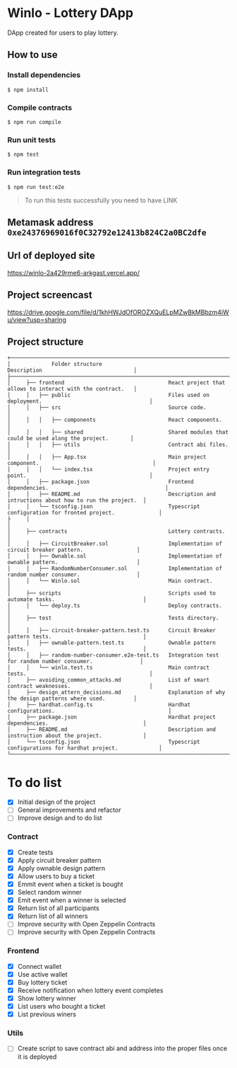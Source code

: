 # Winlo - Lottery DApp

DApp created for users to play lottery.

## How to use

### Install dependencies

    $ npm install

### Compile contracts

    $ npm run compile

### Run unit tests

    $ npm test

### Run integration tests

    $ npm run test:e2e

> To run this tests successfully you need to have LINK

## Metamask address `0xe24376969016f0C32792e12413b824C2a0BC2dfe`

## Url of deployed site

https://winlo-2a429rme6-arkgast.vercel.app/

## Project screencast

https://drive.google.com/file/d/1khHWJdOfOROZXQuELpMZwBkMBbzm4iWu/view?usp=sharing

## Project structure

```
+─────────────────────────────────────────────────────────────────────────────────────────────────────────────+
│             Folder structure                                        Description                             │ 
├─────────────────────────────────────────────────────────────────────────────────────────────────────────────+
│     ├── frontend                                 React project that allows to interact with the contract.   │
│     │   ├── public                               Files used on deployment.                                  │
│     │   ├── src                                  Source code.                                               │
│     │   │   ├── components                       React components.                                          │
│     │   │   ├── shared                           Shared modules that could be used along the project.       │
│     │   │   ├── utils                            Contract abi files.                                        │
│     │   │   ├── App.tsx                          Main project component.                                    │
│     │   │   └── index.tsx                        Project entry point.                                       │
│     │   ├── package.json                         Frontend dependencies.                                     │
│     │   ├── README.md                            Description and intructions about how to run the project.  │
│     │   └── tsconfig.json                        Typescript configuration for fronted project.              │
├     │                                                                                                       │ 
│     ├── contracts                                Lottery contracts.                                         │
│     │   ├── CircuitBreaker.sol                   Implementation of circuit breaker pattern.                 │
│     │   ├── Ownable.sol                          Implementation of ownable pattern.                         │
│     │   ├── RandomNumberConsumer.sol             Implementation of random number consumer.                  │
│     │   └── Winlo.sol                            Main contract.                                             │
│     ├── scripts                                  Scripts used to automate tasks.                            │
│     │   └── deploy.ts                            Deploy contracts.                                          │
│     ├── test                                     Tests directory.                                           │
│     │   ├── circuit-breaker-pattern.test.ts      Circuit Breaker pattern tests.                             │
│     │   ├── ownable-pattern.test.ts              Ownable pattern tests.                                     │
│     │   ├── random-number-consumer.e2e-test.ts   Integration test for random number consumer.               │
│     │   └── winlo.test.ts                        Main contract tests.                                       │
│     ├── avoiding_common_attacks.md               List of smart contract weaknesses.                         │
│     ├── design_attern_decisions.md               Explanation of why the design patterns where used.         │
│     ├── hardhat.config.ts                        Hardhat configurations.                                    │
│     ├── package.json                             Hardhat project dependencies.                              │
│     ├── README.md                                Description and instruction about the project.             │
│     └── tsconfig.json                            Typescript configurations for hardhat project.             │
└─────────────────────────────────────────────────────────────────────────────────────────────────────────────+
```

# To do list

- [x] Initial design of the project
- [ ] General improvements and refactor
- [ ] Improve design and to do list

### Contract

- [x] Create tests
- [x] Apply circuit breaker pattern
- [x] Apply ownable design pattern 
- [x] Allow users to buy a ticket
- [x] Emmit event when a ticket is bought
- [x] Select random winner
- [x] Emit event when a winner is selected
- [x] Return list of all participants
- [x] Return list of all winners
- [ ] Improve security with Open Zeppelin Contracts
- [ ] Improve security with Open Zeppelin Contracts

### Frontend

- [x] Connect wallet
- [x] Use active wallet
- [x] Buy lottery ticket
- [x] Receive notification when lottery event completes
- [x] Show lottery winner
- [x] List users who bought a ticket
- [x] List previous winers

### Utils
- [ ] Create script to save contract abi and address into the proper files once it is deployed
